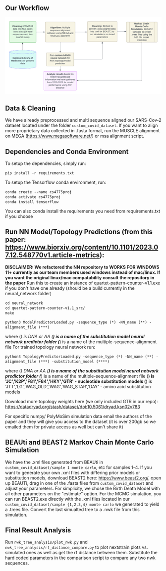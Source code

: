 
## Our Workflow
![workflow](workflow.png)

## Data & Cleaning

We have already preprocessed and multi sequence aligned our SARS-Cov-2 dataset located under the folder `custom_covid_dataset`. If you want to align more proprietary data collected in .fasta format, run the MUSCLE alignment on MEGA (https://www.megasoftware.net/) or msa alignment script. 

## Dependencies and Conda Environment
To setup the dependencies, simply run:
```
pip install -r requirements.txt
```

To setup the Tensorflow conda environment, run:
```
conda create --name cs4775proj 
conda activate cs4775proj 
conda install tensorflow
```

You can also conda install the requirements you need from requirements.txt if you choose


## Run NN Model/Topology Predictions (from this paper: https://www.biorxiv.org/content/10.1101/2023.07.12.548770v1.article-metrics):

**DISCLAIMER: We refactored the NN repository to WORKS FOR WINDOWS 11+ currently as our team members used windows instead of mac/linux. If you want the original linux/mac compatability consult the repository in the paper**
Run this to create an instance of quartet-pattern-counter-v1.1.exe if you don't have one already (should be a build currently in the neural_network folder)
```
cd neural_network
cd quartet-pattern-counter-v1.1_src/
make
```

```
python3 ModelPredictorLoaded.py -sequence_type (*) -NN_name (**) -alignment_file (***)
```
where (*) is DNA or AA
(**) is a name of the substitution model neural network predictor folder
(***) is a name of the multiple-sequence-alignment file
For trained topology neural network run:

```
python3 TopologyPredictorLoaded.py -sequence_type (*) -NN_name (**) -alignment_file (***) -substitution_model (****)
```

where (*) DNA or AA
(**) is a name of the substitution model neural network predictor folder
(***) is a name of the multiple-sequence-alignment file
(****) is 'JC','K2P','F81','F84','HKY','GTR' - nucleotide substitution models
(****) is 'JTT','LG','WAG_OLD','WAG','WAG_STAR','DAY' - amino acid substitution models

Download more topology weights here (we only included GTR in our repo): https://datadryad.org/stash/dataset/doi:10.5061/dryad.ksn02v783

For specific numpy/ PolyMoSim simulation data email the authors of the paper and they will give you access to the dataset (it is over 200gb so we emailed them for private access as well but can't share it)


## BEAUti and BEAST2 Markov Chain Monte Carlo Simulation
We have the .xml files generated from BEAUti in `custom_covid_dataset/sample 1 monte carlo`, etc for samples 1-4. If you want to generate your own .xml files with differing prior models or substitution models, download BEAST2 here: https://www.beast2.org/, open up BEAUTi, drag in one of the .fasta files from `custom_covid_dataset` and adjust your parameters. For simplicity, we chose the Birth Death Model with all other parameters on the "estimate" option. For the MCMC simulation, you can run BEAST2.exe directly with the .xml files located in our `custom_covid_dataset/sample {1,2,3,4} monte carlo` we generated to yield a .trees file. Convert the last simualted tree to a .nwk file from this simulation.

## Final Result Analysis
Run `nwk_tree_analysis/plot_nwk.py` and `nwk_tree_analysis/rf_distance_compare.py` to plot nextstrain plots vs. simulated ones as well as get the rf distance between them. Substitute the hard coded parameters in the comparison script to compare any two nwk sequences.